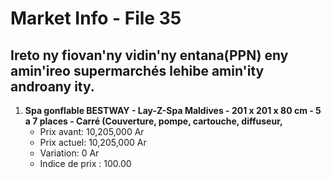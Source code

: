 # Market Info - File 35

## Ireto ny fiovan'ny vidin'ny entana(PPN) eny amin'ireo supermarchés lehibe amin'ity androany ity.

1. **Spa gonflable BESTWAY - Lay-Z-Spa Maldives - 201 x 201 x 80 cm - 5 a 7 places - Carré (Couverture, pompe, cartouche, diffuseur,**
   - Prix avant: 10,205,000 Ar
   - Prix actuel: 10,205,000 Ar
   - Variation: 0 Ar
   - Indice de prix : 100.00

